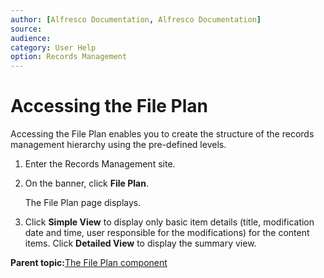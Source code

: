 ```yaml
---
author: [Alfresco Documentation, Alfresco Documentation]
source: 
audience: 
category: User Help
option: Records Management
---
```


# Accessing the File Plan

Accessing the File Plan enables you to create the structure of the records management hierarchy using the pre-defined levels.

1.  Enter the Records Management site.

2.  On the banner, click **File Plan**.

    The File Plan page displays.

3.  Click **Simple View** to display only basic item details \(title, modification date and time, user responsible for the modifications\) for the content items. Click **Detailed View** to display the summary view.


**Parent topic:**[The File Plan component](../concepts/rm-fileplan.md)

